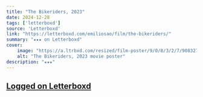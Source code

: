```yaml
---
title: "The Bikeriders, 2023"
date: 2024-12-28
tags: ['letterboxd']
source: 'Letterboxd'
link: "https://letterboxd.com/emiliosao/film/the-bikeriders/"
summary: "★★★ on Letterboxd"
cover:
    image: "https://a.ltrbxd.com/resized/film-poster/9/0/8/3/2/7/908327-the-bikeriders-0-600-0-900-crop.jpg?v=71c876af34"
    alt: "The Bikeriders, 2023 movie poster"
description: "★★★"
---
```

## [Logged on Letterboxd](https://letterboxd.com/emiliosao/film/the-bikeriders/)

